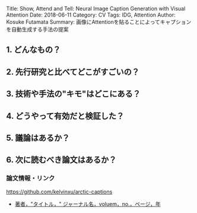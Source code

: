Title: Show, Attend and Tell: Neural Image Caption Generation with Visual Attention
Date: 2018-06-11
Category: CV
Tags: IDG, Attention
Author: Kosuke Futamata
Summary: 画像にAttentionを貼ることによってキャプションを自動生成する手法の提案

## 1. どんなもの？

## 2. 先行研究と比べてどこがすごいの？

## 3. 技術や手法の"キモ"はどこにある？

## 4. どうやって有効だと検証した？

## 5. 議論はあるか？

## 6. 次に読むべき論文はあるか？

### 論文情報・リンク
https://github.com/kelvinxu/arctic-captions


- [著者，"タイトル，" ジャーナル名，voluem，no.，ページ，年](論文リンク)
